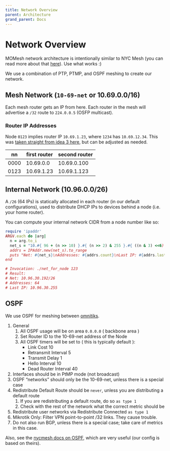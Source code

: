 ```yaml
---
title: Network Overview
parent: Architecture
grand_parent: Docs
---
```


# Network Overview

MOMesh network architecture is intentionally similar to NYC Mesh (you can read more about that [here](https://docs.nycmesh.net/networking/10-69-net-network/)). Use what works :)

We use a combination of PTP, PTMP, and OSPF meshing to create our network.

## Mesh Network (`10-69-net` or 10.69.0.0/16)

Each mesh router gets an IP from here. Each router in the mesh will advertise a `/32` route to `224.0.0.5` (OSFP multicast).

### Router IP Addresses

Node `0123` implies router IP `10.69.1.23`, where `1234` has `10.69.12.34`. This was [taken straight from idea 3 here](https://docs.nycmesh.net/networking/ipmappingidea/), but can be adjusted as needed.

| nn | first router | second router |
| --- | --- | --- |
| 0000 | 10.69.0.0 | 10.69.0.100 |
| 0123 | 10.69.1.23 | 10.69.1.123 |

## Internal Network (10.96.0.0/26)

A `/26` (64 IPs) is statically allocated in each router (in our default configurations), used to distribute DHCP IPs to devices behind a node (i.e. your home router).

You can compute your internal network CIDR from a node number like so:

<script>
/* TODO: put this logic into JS and embed a simple converter straight into the docs
</script>

```ruby
require 'ipaddr'
ARGV.each do |arg|
  n = arg.to_i
  net_s = "10.#{ 96 + (n >> 10) }.#{ (n >> 2) & 255 }.#{ ((n & 3) <<6) }/26"
  addrs = IPAddr.new(net_s).to_range
  puts "Net: #{net_s}\nAddresses: #{addrs.count}\nLast IP: #{addrs.last}"
end

# Invocation: ./net_for_node 123
# Result:
# Net: 10.96.30.192/26
# Addresses: 64
# Last IP: 10.96.30.255
```

## OSPF

We use OSPF for meshing between [omnitiks](/equipment/mikrotik/omnitik).

1. General
    1. All OSPF usage will be on area `0.0.0.0` ( backbone area )
    2. Set Router ID to the 10-69-net address of the Node
    3. All OSPF timers will be set to ( this is typically default ):
        - Link Cost 10
        - Retransmit Interval 5
        - Transmit Delay 1
        - Hello Interval 10
        - Dead Router Interval 40
2. Interfaces should be in PtMP mode (not broadcast)
3. OSPF “networks” should only be the 10-69-net, unless there is a special case
4. Redistribute Default Route should be `never`, unless you are distributing a default route
    1. If you are redistributing a default route, do so `as type 1`
    2. Check with the rest of the network what the correct metric should be
5. Redistribute user networks via Redistribute Connected `as type 1`
6. Mikrotik Only: Filter VPN point-to-point /32 links. They cause trouble.
7. Do not also run BGP, unless there is a special case; take care of metrics in this case.

Also, see the [nycmesh docs on OSPF](https://docs.nycmesh.net/networking/ospf/), which are very useful (our config is based on theirs).
